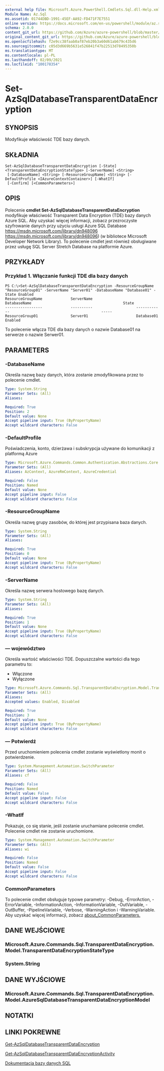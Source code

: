 ```yaml
---
external help file: Microsoft.Azure.PowerShell.Cmdlets.Sql.dll-Help.xml
Module Name: Az.Sql
ms.assetid: 01744DBD-1991-45EF-AA92-FD471F7E7551
online version: https://docs.microsoft.com/en-us/powershell/module/az.sql/set-azsqldatabasetransparentdataencryption
schema: 2.0.0
content_git_url: https://github.com/Azure/azure-powershell/blob/master/src/Sql/Sql/help/Set-AzSqlDatabaseTransparentDataEncryption.md
original_content_git_url: https://github.com/Azure/azure-powershell/blob/master/src/Sql/Sql/help/Set-AzSqlDatabaseTransparentDataEncryption.md
ms.openlocfilehash: f2e9cc38faab0af87eb20b3a60d61ab679c435d6
ms.sourcegitcommit: c05d3d669b5631e526841f47b22513d78495350b
ms.translationtype: MT
ms.contentlocale: pl-PL
ms.lasthandoff: 02/09/2021
ms.locfileid: "100178354"
---
```

# Set-AzSqlDatabaseTransparentDataEncryption

## SYNOPSIS
Modyfikuje właściwość TDE bazy danych.

## SKŁADNIA

```
Set-AzSqlDatabaseTransparentDataEncryption [-State] <TransparentDataEncryptionStateType> [-ServerName] <String>
 [-DatabaseName] <String> [-ResourceGroupName] <String> [-DefaultProfile <IAzureContextContainer>] [-WhatIf]
 [-Confirm] [<CommonParameters>]
```

## OPIS
Polecenie **cmdlet Set-AzSqlDatabaseTransparentDataEncryption** modyfikuje właściwość Transparent Data Encryption (TDE) bazy danych Azure SQL.
Aby uzyskać więcej informacji, zobacz przezroczyste szyfrowanie danych przy użyciu usługi Azure SQL Database https://msdn.microsoft.com/library/dn948096 https://msdn.microsoft.com/library/dn948096) (w bibliotece Microsoft Developer Network Library).
To polecenie cmdlet jest również obsługiwane przez usługę SQL Server Stretch Database na platformie Azure.

## PRZYKŁADY

### Przykład 1. Włączanie funkcji TDE dla bazy danych
```
PS C:\>Set-AzSqlDatabaseTransparentDataEncryption -ResourceGroupName "ResourceGroup01" -ServerName "Server01" -DatabaseName "Database01" -State Enabled
ResourceGroupName             ServerName                    DatabaseName                                          State
-----------------             ----------                    ------------                                          -----
ResourceGroup01               Server01                      Database01                                            Enabled
```

To polecenie włącza TDE dla bazy danych o nazwie Database01 na serwerze o nazwie Serwer01.

## PARAMETERS

### -DatabaseName
Określa nazwę bazy danych, która zostanie zmodyfikowana przez to polecenie cmdlet.

```yaml
Type: System.String
Parameter Sets: (All)
Aliases:

Required: True
Position: 2
Default value: None
Accept pipeline input: True (ByPropertyName)
Accept wildcard characters: False
```

### -DefaultProfile
Poświadczenia, konto, dzierżawa i subskrypcja używane do komunikacji z platformą Azure

```yaml
Type: Microsoft.Azure.Commands.Common.Authentication.Abstractions.Core.IAzureContextContainer
Parameter Sets: (All)
Aliases: AzContext, AzureRmContext, AzureCredential

Required: False
Position: Named
Default value: None
Accept pipeline input: False
Accept wildcard characters: False
```

### -ResourceGroupName
Określa nazwę grupy zasobów, do której jest przypisana baza danych.

```yaml
Type: System.String
Parameter Sets: (All)
Aliases:

Required: True
Position: 0
Default value: None
Accept pipeline input: True (ByPropertyName)
Accept wildcard characters: False
```

### -ServerName
Określa nazwę serwera hostowego bazę danych.

```yaml
Type: System.String
Parameter Sets: (All)
Aliases:

Required: True
Position: 1
Default value: None
Accept pipeline input: True (ByPropertyName)
Accept wildcard characters: False
```

### — województwo
Określa wartość właściwości TDE.
Dopuszczalne wartości dla tego parametru to:
- Włączone 
- Wyłączone

```yaml
Type: Microsoft.Azure.Commands.Sql.TransparentDataEncryption.Model.TransparentDataEncryptionStateType
Parameter Sets: (All)
Aliases:
Accepted values: Enabled, Disabled

Required: True
Position: 3
Default value: None
Accept pipeline input: True (ByPropertyName)
Accept wildcard characters: False
```

### — Potwierdź
Przed uruchomieniem polecenia cmdlet zostanie wyświetlony monit o potwierdzenie.

```yaml
Type: System.Management.Automation.SwitchParameter
Parameter Sets: (All)
Aliases: cf

Required: False
Position: Named
Default value: False
Accept pipeline input: False
Accept wildcard characters: False
```

### -WhatIf
Pokazuje, co się stanie, jeśli zostanie uruchamiane polecenie cmdlet.
Polecenie cmdlet nie zostanie uruchomione.

```yaml
Type: System.Management.Automation.SwitchParameter
Parameter Sets: (All)
Aliases: wi

Required: False
Position: Named
Default value: False
Accept pipeline input: False
Accept wildcard characters: False
```

### CommonParameters
To polecenie cmdlet obsługuje typowe parametry: -Debug, -ErrorAction, -ErrorVariable, -InformationAction, -InformationVariable, -OutVariable, -OutBuffer, -PipelineVariable, -Verbose, -WarningAction i -WarningVariable. Aby uzyskać więcej informacji, zobacz [about_CommonParameters.](http://go.microsoft.com/fwlink/?LinkID=113216)

## DANE WEJŚCIOWE

### Microsoft.Azure.Commands.Sql.TransparentDataEncryption.Model.TransparentDataEncryptionStateType

### System.String

## DANE WYJŚCIOWE

### Microsoft.Azure.Commands.Sql.TransparentDataEncryption.Model.AzureSqlDatabaseTransparentDataEncryptionModel

## NOTATKI

## LINKI POKREWNE

[Get-AzSqlDatabaseTransparentDataEncryption](./Get-AzSqlDatabaseTransparentDataEncryption.md)

[Get-AzSqlDatabaseTransparentDataEncryptionActivity](./Get-AzSqlDatabaseTransparentDataEncryptionActivity.md)

[Dokumentacja bazy danych SQL](https://docs.microsoft.com/azure/sql-database/)


